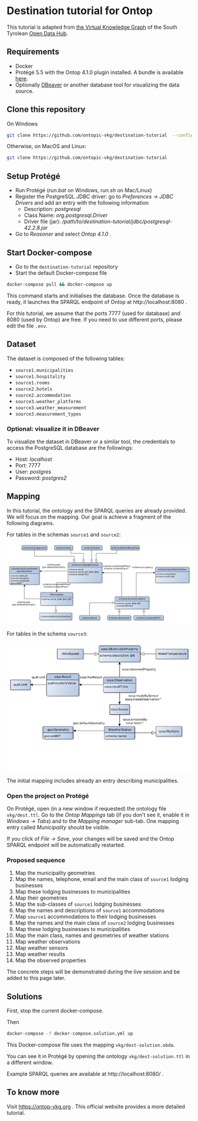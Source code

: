 # Destination tutorial for Ontop

This tutorial is adapted from [the Virtual Knowledge Graph](https://github.com/noi-techpark/it.bz.opendatahub.sparql) of the South Tyrolean [Open Data Hub](https://opendatahub.bz.it/).

## Requirements
 - Docker
 - Protégé 5.5 with the Ontop 4.1.0 plugin installed. A bundle is available [here](https://sourceforge.net/projects/ontop4obda/files/ontop-4.1.0/).
 - Optionally [DBeaver](https://dbeaver.io/) or another database tool for visualizing the data source.

## Clone this repository

On Windows
```sh
git clone https://github.com/ontopic-vkg/destination-tutorial  --config core.autocrlf=input
```

Otherwise, on MacOS and Linux:
```sh
git clone https://github.com/ontopic-vkg/destination-tutorial
```

## Setup Protégé
* Run Protégé (*run.bat* on Windows, *run.sh* on Mac/Linux)
* Register the PostgreSQL JDBC driver: go to *Preferences -> JDBC Drivers* and add an entry with the following information
   * Description: *postgresql*
   * Class Name: *org.postgresql.Driver*
   * Driver file (jar): */path/to/destination-tutorial/jdbc/postgresql-42.2.8.jar*
* Go to *Reasoner* and select *Ontop 4.1.0* .

## Start Docker-compose

* Go to the `destination-tutorial` repository
* Start the default Docker-compose file

```sh
docker-compose pull && docker-compose up
```

This command starts and initialises the database. Once the database is ready, it launches the SPARQL endpoint of Ontop at http://localhost:8080 .

For this tutorial, we assume that the ports 7777 (used for database) and 8080 (used by Ontop) are free. If you need to use different ports, please edit the file `.env`.


## Dataset

The dataset is composed of the following tables:
 - `source1.municipalities`
 - `source1.hospitality`
 - `source1.rooms`
 - `source2.hotels`
 - `source2.accommodation`
 - `source3.weather_platforms`
 - `source3.weather_measurement`
 - `source3.measurement_types`

### Optional: visualize it in DBeaver
To visualize the dataset in DBeaver or a similar tool, the credentials to access the PostgreSQL database are the followings:
 - Host: *localhost*
 - Port: 7777
 - User: *postgres*
 - Password: *postgres2*


## Mapping

In this tutorial, the ontology and the SPARQL queries are already provided. We will focus on the mapping. Our goal is achieve a fragment of the following diagrams.

For tables in the schemas `source1` and `source2`:

<img src="diagrams/lodging.png" width="800"/>

For tables in the schema `source3`:

<img src="diagrams/weather.png" width="570"/>

The initial mapping includes already an entry describing municipalities.

### Open the project on Protégé

On Protégé, open (in a new window if requested) the ontology file `vkg/dest.ttl`. Go to the *Ontop Mappings* tab (if you don't see it, enable it in *Windows -> Tabs*) and to the *Mapping manager* sub-tab. One mapping entry called *Municipality* should be visible.

If you click of *File -> Save*, your changes will be saved and the Ontop SPARQL endpoint will be automatically restarted.

### Proposed sequence
 1. Map the municipality geometries
 2. Map the names, telephone, email and the main class of `source1` lodging businesses
 3. Map these lodging businesses to municipalities
 4. Map their geometries
 5. Map the sub-classes of `source1` lodging businesses
 6. Map the names and descriptions of `source1` accommodations
 7. Map `source1` accommodations to their lodging businesses
 8. Map the names and the main class of `source2` lodging businesses
 9. Map these lodging businesses to municipalities
 10. Map the main class, names and geometries of weather stations
 11. Map weather observations
 12. Map weather sensors
 13. Map weather results
 14. Map the observed properties
 

The concrete steps will be demonstrated during the live session and be added to this page later.


## Solutions

First, stop the current docker-compose.

Then
```sh
docker-compose -f docker-compose.solution.yml up
```

This Docker-compose file uses the mapping `vkg/dest-solution.obda`.

You can see it in Protégé by opening the ontology `vkg/dest-solution.ttl` in a different window.

Example SPARQL queries are available at http://localhost:8080/ .

## To know more

Visit https://ontop-vkg.org . This official website provides a more detailed tutorial.